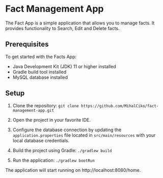 # Fact Management App
The Fact App is a simple application that allows you to manage facts. 
It provides functionality to Search, Edit and Delete facts.

## Prerequisites
To get started with the Facts App:

* Java Development Kit (JDK) 11 or higher installed
* Gradle build tool installed
* MySQL database installed

## Setup
1. Clone the repository:
`git clone https://github.com/MihalCiko/fact-management-app.git`

2. Open the project in your favorite IDE.

3. Configure the database connection by updating the `application.properties` file located 
 in `src/main/resources` with your local database credentials.
4. Build the project using Gradle: `./gradlew build`
5. Run the application: `./gradlew bootRun`


The application will start running on http://localhost:8080/home.
